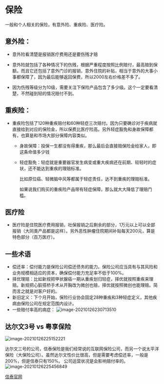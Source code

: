 # 保险

一般和个人相关的保险，有意外险、重疾险、医疗险。

## 意外险：

- 意外险看清楚是报销医疗费用还是要伤残才赔

- 意外险就包括了各种情况下的伤残，根据严重程度按照比例赔付，最高赔到保额。而且它还包括了意外门诊的报销，意外住院的补贴，相当于意外的大事小事都保障了，因为最后能够返回保费，所以2000左右价格差不多了。
- 因为伤残等级分为10级，需要关注下保险产品包含了多少级。这个一定要看清楚，不然碰到轻的情况赔付不到。

## 重疾险：

- 重疾险包括了120种重疾赔付和60种轻症三次赔付。因为只要确诊对于疾病就直接给到对应的保险金，所以保费比医疗险高。另外轻症豁免和身故保障都有，也算是和市场大部分保障内容类似。

  - 身故保障：投保一生都没有得重疾，那么最后会直接赔保险金给家人，即这条命值多少钱

  - 轻症豁免：轻症就是重要器官发生病变或重大疾病还在前期、较轻时的症状，还不能达到重疾的理赔标准。

    比如原位癌、轻微脑中风等都属于轻症责任，达不到重疾的理赔标准。

    如果说我们购买的重疾险产品带有轻症保障，那么就大大降低了理赔门槛。



## 医疗险

- 医疗险是住院医疗费用报销，社保报销之后剩余的部分，1万元以上可以全部报销（大同类产品都是这样）。另外恶性肿瘤住院期间补贴每天200元，算是特色部分（百万医疗）。

## 一些术语
- 偿还率：偿付能力是保险公司偿还债务的能力。保险公司应当具有与其风险和业务规模相适应的资本，确保偿付能力充足率不低于100%。
- 择优理赔：比如新规把甲状腺癌一期从重疾划归轻症，择优就按照重疾来理赔。新规把心脏搭桥手术从开胸改为微创也赔，择优就按照微创也能理赔。简而言之就是对客户好的。
- 新旧定义：下个月开始，保险行业协会固定28种重疾和3种轻症定义，其他疾病由保险公司在规定范围内设计。
- 一些赔付率高的病症：
![image-20210126230713510](https://i.loli.net/2021/01/26/w68Q9qs1WfPJotn.png)

## 达尔文3号 vs 粤享保险
![image-20210126225152221](https://i.loli.net/2021/01/26/9L842OTouZFhneH.png)

达尔文三号的公司，信泰保险是我们经常说的互联网保险公司，而另一个说太平洋保险（大保险公司）。虽然达尔文性价比很高，但是需要考虑偿还率，一般是200%，但是信泰只有150%。 公司运营状况是会影响赔付率的。
![image-20210126225456849](https://i.loli.net/2021/01/26/UizSCnv13Wpld4g.png)

[信泰官网](http://www.xintai.com/web/info/specialInfo/solvencyReport/periodicDisclosure/index.jsp)


